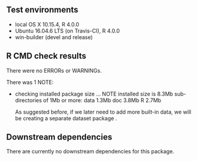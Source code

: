 ## Test environments
* local OS X 10.15.4, R 4.0.0
* Ubuntu 16.04.6 LTS (on Travis-CI), R 4.0.0
* win-builder (devel and release)

## R CMD check results
There were no ERRORs or WARNINGs. 

There was 1 NOTE:
* checking installed package size ... NOTE
  installed size is  8.3Mb
  sub-directories of 1Mb or more:
    data   1.3Mb
    doc    3.8Mb
    R      2.7Mb

  As suggested before, if we later need to add more built-in data, we will be creating a separate dataset package .

## Downstream dependencies
  There are currently no downstream dependencies for this package.
